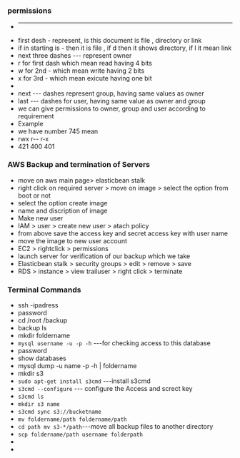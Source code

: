 # 

### permissions

* ----------
* first desh - represent, is this document is file , directory or link
* if in starting is - then it is file , if d then it shows directory, if l it mean link
* next three dashes --- represent owner
* r for first dash which mean read having 4 bits
* w for 2nd - which mean write having 2 bits
* x for 3rd - which mean exicute having one bit
* 
* next --- dashes represent group, having same values as owner
* last --- dashes for user, having same value as owner and group
* we can give permissions to owner, group and user according to requirement
* Example
* we have number 745 mean
* rwx r-- r-x
* 421 400 401

### AWS Backup and termination of Servers

* move on aws main page> elasticbean stalk
* right click on required server > move on image > select the option from boot or not
* select the option create image
* name and discription of image
* Make new user
* IAM > user > create new user > atach policy
* from above save the access key and secret access key with user name
* move the image to new user account
* EC2 > rightclick > permissions
* launch server for verification of our backup which we take
* Elasticbean stalk > security groups > edit > remove > save
* RDS > instance > view trailuser > right click > terminate

### Terminal Commands

* ssh -ipadress
* password
* cd /root /backup
* backup ls
* mkdir foldername
* `mysql username -u -p -h` ---for checking access to this database
* password
* show databases
* mysql dump -u name -p -h | foldername
* mkdir s3
* `sudo apt-get install s3cmd` ---install s3cmd
* `s3cmd --configure` --- configure the Access and screct key
* `s3cmd ls`
* `mkdir s3 name`
* `s3cmd sync s3://bucketname`
* `mv foldername/path foldername/path` 
* `cd path mv s3-*/path`---move all backup files to another directory
* `scp foldername/path username folderpath`
* 
* 
